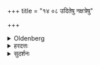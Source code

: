 +++
title = "१४ ०८ उदितेषु नक्षत्रेषु"

+++

<details><summary>Oldenberg</summary>

8. When the stars have appeared, he goes (with his wife) towards the east or north, touches a calf, and murmurs the Vyāhṛtis; then she breaks her silence.
</details>

<details><summary>हरदत्तः</summary>

**वत्सः** पुमान् गौश्च भवति ।
व्याहृतयस्समस्ताः याजमानसमाम्नायात् प्रत्येतव्याः ॥८॥
</details>

<details><summary>सुदर्शनः</summary>

विस्पष्टार्थम् ।
इह केचिद् अध्येतारो "यच्छतो" "विसृजत" इति द्विवचने पठन्ति ।
तस्मिन् पक्षे वाग्-यमनादि-पदार्थ-पञ्चकम् उभौ जायापती कुरुतः ।
केचित्– यवाबन्धनादि सर्वं वधूर् एव ; न पतिर् इति ॥८॥
</details>
